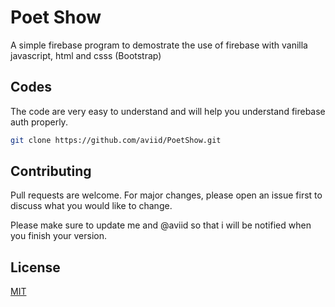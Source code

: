 # Poet Show

A simple firebase program to demostrate the use of firebase with vanilla javascript, html and csss (Bootstrap)

## Codes

The code are very easy to understand and will help you understand firebase auth properly.

```bash
git clone https://github.com/aviid/PoetShow.git
```


## Contributing
Pull requests are welcome. For major changes, please open an issue first to discuss what you would like to change.

Please make sure to update me and @aviid so that i will be notified when you finish your version.

## License
[MIT](https://choosealicense.com/licenses/mit/)
